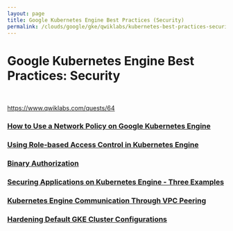 ```yaml
---
layout: page
title: Google Kubernetes Engine Best Practices (Security)
permalink: /clouds/google/gke/qwiklabs/kubernetes-best-practices-security/
---
```


# Google Kubernetes Engine Best Practices: Security

<br/>

https://www.qwiklabs.com/quests/64


### [How to Use a Network Policy on Google Kubernetes Engine](/clouds/google/gke/qwiklabs/kubernetes-best-practices-security/how-to-use-a-network-policy-on-gke/)

### [Using Role-based Access Control in Kubernetes Engine](/clouds/google/gke/qwiklabs/kubernetes-best-practices-security/using-role-based-access-control-in-kubernetes-engine/)

### [Binary Authorization](/clouds/google/gke/qwiklabs/kubernetes-best-practices-security/binary-authorization/)

### [Securing Applications on Kubernetes Engine - Three Examples](/clouds/google/gke/qwiklabs/kubernetes-best-practices-security/securing-applications-on-kubernetes-engine-three-examples/)

### [Kubernetes Engine Communication Through VPC Peering](/clouds/google/gke/qwiklabs/kubernetes-best-practices-security/kubernetes-engine-communication-through-vpc-peering/)

### [Hardening Default GKE Cluster Configurations](/clouds/google/gke/qwiklabs/kubernetes-best-practices-security/hardening-default-gke-cluster-configurations/)